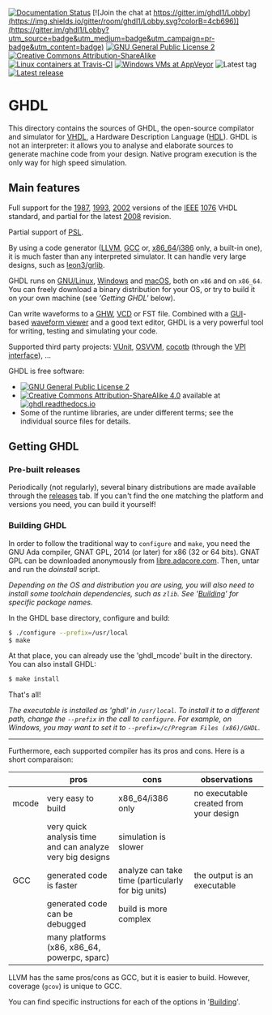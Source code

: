 [![Documentation Status](https://readthedocs.org/projects/ghdl/badge/?version=latest)](http://ghdl.readthedocs.io) [![Join the chat at https://gitter.im/ghdl1/Lobby](https://img.shields.io/gitter/room/ghdl1/Lobby.svg?colorB=4cb696)](https://gitter.im/ghdl1/Lobby?utm_source=badge&utm_medium=badge&utm_campaign=pr-badge&utm_content=badge) [![GNU General Public License 2](https://img.shields.io/badge/code%20license-GPLv2-bd0000.svg?style=flat)](https://github.com/tgingold/ghdl/blob/master/COPYING.md) [![Creative Commons Attribution-ShareAlike](https://img.shields.io/badge/doc%20license-CC--BY--SA--4.0-aab2ab.svg?style=flat)](https://github.com/tgingold/ghdl/blob/master/COPYING.md)  
[![Linux containers at Travis-CI](https://img.shields.io/travis/tgingold/ghdl/master.svg?style=flat&logo=data%3Aimage%2Fpng%3Bbase64%2CiVBORw0KGgoAAAANSUhEUgAAACAAAAAgCAYAAABzenr0AAAIP0lEQVR42qVXaUyUWRaFycyP%2BTVLemaSSfrPJN3JZJKOPyY6uBLTQgGlUMVeFHuxFaioKGpcAFFQUaOigAsmo7ghikZtxZVFCCKgqOi4ICoqqLjghqjcOeem%2B5sQFZnuL3l5VV%2B9d%2B9595577iuX%2F%2FcZNWrUX7y8vMyJiYmbpk6d2pKamto5bdq0LnxuT05OPhgUFOQcOXLkP35a7%2Bvr6%2FKLnmXLlun87t27X02YMKFkzpw5va2trXL37l158OCBPHz4UEdXV5fcu3dPbt26Jdu3b%2B%2Fz8%2FNrM5vNf%2BNeAPxlIHAi06xZs7rOnj0rL168kPb2dnn8%2BLE8evToo0EgHPfv35e1a9cKQOT9LKc2m03nyMhIv%2FXr18uzZ8%2F0pDU1NXLz5k0xTzSLycs0cHibBClhBOTJkycKqKmpSZCyGkTv10N27unpqfPw4cNDSkpK5OrVqzSmAHbu3CnXr1%2BXhIQECQkNkeCQYHEkxAPQRHEmJ0taWposWbJEOjs7dX1bW5s0NjYyEtW0OXny5KGBMJlMf1ixYsUHOqYRGmPYi4qK5PLly5KUlCSLFi0S5FqCAaSutk6io6MlMzNTtmzZIkwX9zASdXV10tLSQhALaRtEHdy5iLhYrdbbP53gxo0baqy7u1tWrlxJAErA7sfdYrFYNBINZxv0XUdHh5SXl8uhQ4eMPbW1tfqZqQwODv7rF0%2F%2FPZ6GhoZ%2B5v3AgQNKqqdPnyoBly9fztMxJeSFAeDcuXN8p9Wxf%2F9%2BBfH8%2BXMFcP78eSMlWN%2F8SafDhg0zPqOmG2%2Ffvi137tzRkF%2B6dEny8vLE399fUA1y%2BvRpGtMT%2B1n8JMQWKhUVFQTKiKlzkE7XHjlyRJqbm7lWI3n06NG%2B0aNHfzvAOVDq7Obm9mcIzIbS0lK5cuWKVFVVyerVq2Xv3r2aw5kzZ0pubq6cOnWKNa8njYyKlKRkpyBlPL2yPiUlhfzQVJ04cUI2bdrE1CmI%2Bvp6Wbp06bkRI0ZYBoAA4u9JIIAxGL9jxw5GgeRjCjT8GzdulM2bN2s5btu2TcJsNgmz2yU8IkIBHz58WIm4atUq6enpoS21iagyJbTL1BEYQe8zALi7u%2BdiAxcYg8iZd4a2srJST%2B9wOMTb25tk0gqYiPLjmDRpkkYhJCRE4uPjBeUmBw8e1JJ9%2Ffo108GDGLYJJjw8XAwAY8eOzedLIuZCkoY1Tzbv2rVLEV%2B4cIE5NpSOPCHrORh%2BpoX7GDVqx5kzZ2Tfvn2yZ88eVUVKOG1zMAoRiJoBADnJpEHmiMTh5prqaimHgeLiYs2p0%2BkkETUCXt5eUD8dVDod0A7OjIhGYcGCBVJQUCBlZWVMD21yZjQ1Aj4%2BPv8DMGbMmDCemDJKR%2BPGjRNfhNgeES7hkREML0tIAfiYzWK3h6kA2TBjPUNMkPjdKgmJiRIHdXTEIV0%2B3poWdEqBrGvYs7Oz5dixY0zhfwwAULGvwsLCVMvt4XaJdcRKQlIinahTdEE60FxDyQDOl1Whsrt48WI1Ghpqkxjso3OSkpGaN2%2Be5OfnGwNiRBUlSQnMNqAScEpvi9UiMbGxgj4uqFcl2ty5c2XGjBn6vbCwkGlibbM0WWpaEdAurX0eonhLMbmjJM7JyWFZ0h4JrLYCAwM%2FIJpRsOPqAlTqHPX%2FDXKHU4T2BAYFfsAirQA%2B1HNupNo1NTeR1RzqnJrBCGVkZGiX5MO%2BsBm86evrE9wjpL%2B%2Fn6%2B1R0yfPp0cqfxICRGuDoweEKkxJiaGZaSsfvnypTK8EyLCfK4tLEClPKQ9rqFCsu45U%2FO19gODgmXm7NkQsDICpQ0dGzZsoLBRP%2FrHjx%2F%2Fb5gwnFeDkeunTJnye7J0zZo1zB1DrBtfvXql9ezp4SFubv8Ci09rmeGmQxAsNQWB2xMdajpGurmRI4Zz2KBdKiJ1gNVyLC4uztUFOR6NcJsJBMz%2FHUrwPRWQqnfy5EluplHKL0nIk%2FIdDWl%2Bjx8%2FLu%2Ffv9eajgV33rx5w9Qoy69du8Zy43qt%2B6ysLA7VDcj%2BVj09yuMbzgDBLvhb3AHuV1ZWybp168h8CpPm8O3bt4IOSSlWIwsXLmQFkB%2FMNVlNpSQXWBX8TcO9detW2b17t8yfP5%2BVwshSrlnmjoEXTwWT4moyeda0tl6mkGhIESYC4elY6zCcg%2Fe5MDhPAJZEZYSUgLORd4Cjc%2B4FoBxGjaCQogyWMEVIbYP0f%2FzMXWD8KKvV8i4gIOA8ygcLEzhQQrEwvBgdsBzt%2BSLCeJcRYYulLCvDS3eXwvFSSO4lKF4l0lCB0%2B9CNPORqgpwIq3Fw8PDirT%2F8xOuSUbTgO%2FZ2Yva6uvr0GIb0UrvoSM%2B0ZGenk6RgSL6yAQQc5y7u5ghq%2F4BARJqs1ELlAe9vb1IUTd7B%2FZ3Qaq9nHDugVI3D3YdcwWzv0Y5uqI%2FpOMKTgYbTKYexMXHSaIz6bOD94OJCDfTwT7CywrbMWz24MLbi1R8DdJ%2B5NsQJSxIxeIqCExAVFRU%2B8WLF6WosEiNhIbZ6GRIIzo2WiIiI9gvMEeqPCMFJS6DPUQGyfwNkHZAlhnmtww3DTlTkj%2FliNrPvvHFqFihmC5DfXDyP1nQAZO%2BfFIoXxDb82cdE3gwOiLELuPHxje4c%2Bi1ziZPUzxuPjTyScMcDvCBf1IKCwpBQn90UYfEo2qiYqKVjAGBAc%2B9fXxqQdL0H1V3aBFAGeqMlpnKjmgQD62UTtiy%2FSwWtmYqm5IUXKFeMM%2FsomV2u%2F3vtAEuufysByfgRJX8DshTPU2mPPy7yQBBYzGWgC%2FVkOSXWVmZZHwnSPoD%2FlOmodXSsWFjsOe%2FCAcrQqMD2awAAAAASUVORK5CYII%3D)](https://travis-ci.org/tgingold/ghdl) [![Windows VMs at AppVeyor](https://ci.appveyor.com/api/projects/status/rsq60m5wcly3og8j?svg=true)](https://ci.appveyor.com/project/tgingold/ghdl) ![Latest tag](https://img.shields.io/github/tag/tgingold/ghdl.svg?label=latest%20tag&style=flat) [![Latest release](https://img.shields.io/github/release/tgingold/ghdl.svg?label=latest%20release&style=flat)](https://github.com/tgingold/ghdl/releases)

# GHDL

This directory contains the sources of GHDL, the open-source compilator and simulator for [VHDL](https://en.wikipedia.org/wiki/VHDL), a Hardware Description Language ([HDL](https://en.wikipedia.org/wiki/Hardware_description_language)). GHDL is not an interpreter: it allows you to analyse and elaborate sources to generate machine code from your design. Native program execution is the only way for high speed simulation.

## Main features

Full support for the [1987](http://ieeexplore.ieee.org/document/26487/), [1993](http://ieeexplore.ieee.org/document/392561/), [2002](http://ieeexplore.ieee.org/document/1003477/) versions of the [IEEE](www.ieee.org) [1076](http://standards.ieee.org/develop/wg/P1076.html) VHDL standard, and partial for the latest [2008](http://ieeexplore.ieee.org/document/4772740/) revision.

Partial support of [PSL](https://en.wikipedia.org/wiki/Property_Specification_Language).

By using a code generator ([LLVM](http://llvm.org/), [GCC](http://gcc.gnu.org/) or, [x86_64](https://en.wikipedia.org/wiki/X86-64)/[i386](https://en.wikipedia.org/wiki/Intel_80386) only, a built-in one), it is much faster than any interpreted simulator. It can handle very large designs, such as [leon3/grlib](http://www.gaisler.com/index.php/downloads/leongrlib).

GHDL runs on [GNU/Linux](http://en.wikipedia.org/wiki/Linux_distribution), [Windows](http://en.wikipedia.org/wiki/Microsoft_Windows) and [macOS](http://en.wikipedia.org/wiki/MacOS), both on `x86` and on `x86_64`. You can freely download a binary distribution for your OS, or try to build it on your own machine (see *'Getting GHDL'* below).

Can write waveforms to a [GHW](http://ghdl.readthedocs.io/en/latest/using/Simulation.html?highlight=GHW#cmdoption-wave), [VCD](https://en.wikipedia.org/wiki/Value_change_dump) or FST file. Combined with a [GUI](http://en.wikipedia.org/wiki/Graphical_user_interface)-based [waveform viewer](https://en.wikipedia.org/wiki/Waveform_viewer) and a good text editor, GHDL is a very powerful tool for writing, testing and simulating your code.

Supported third party projects: [VUnit](https://vunit.github.io), [OSVVM](http://osvvm.org), [cocotb](https://github.com/potentialventures/cocotb) (through the [VPI interface](https://en.wikipedia.org/wiki/Verilog_Procedural_Interface)), ...

GHDL is free software:

- [![GNU General Public License 2](https://img.shields.io/github/license/tgingold/ghdl.svg?&colorB=bd0000&style=flat)](https://github.com/tgingold/ghdl/blob/master/COPYING.md)
- [![Creative Commons Attribution-ShareAlike 4.0](https://img.shields.io/badge/doc%20license-Creative%20Commons%20Attribution--ShareAlike--4.0-aab2ab.svg?style=flat)](https://github.com/tgingold/ghdl/blob/master/COPYING.md) available at [![ghdl.readthedocs.io](https://img.shields.io/badge/ghdl-.readthedocs.io-2980b9.svg?style=flat)](https://ghdl.readthedocs.io)
- Some of the runtime libraries, are under different terms; see the individual source files for details.

## Getting GHDL

### Pre-built releases

Periodically (not regularly), several binary distributions are made available through the [releases](https://github.com/tgingold/ghdl/releases) tab. If you can't find the one matching the platform and versions you need, you can build it yourself!

### Building GHDL

In order to follow the traditional way to `configure` and `make`, you need the GNU Ada compiler, GNAT GPL, 2014 (or later) for x86 (32 or 64 bits). GNAT GPL can be downloaded anonymously from [libre.adacore.com](http://libre.adacore.com/tools/gnat-gpl-edition/). Then, untar and run the *doinstall* script.

*Depending on the OS and distribution you are using, you will also need to install some toolchain dependencies, such as `zlib`. See '[Building](http://ghdl.readthedocs.io/en/latest/building/index.html)' for specific package names.*

In the GHDL base directory, configure and build:
```sh
$ ./configure --prefix=/usr/local
$ make
```

At that place, you can already use the 'ghdl_mcode' built in the directory. You can also install GHDL:

```sh
$ make install
```

That's all!

*The executable is installed as 'ghdl' in `/usr/local`. To install it to a different path, change the `--prefix` in the call to `configure`. For example, on Windows, you may want to set it to `--prefix=/c/Program Files (x86)/GHDL`.*

---

Furthermore, each supported compiler has its pros and cons. Here is a short comparaison:

| | pros | cons | observations |
|---|---|---|---|
|mcode | very easy to build | x86_64/i386 only | no executable created from your design |
| | very quick analysis time and can analyze very big designs | simulation is slower | |
| GCC | generated code is faster | analyze can take time (particularly for big units) | the output is an executable |
| | generated code can be debugged | build is more complex |
| | many platforms (x86, x86_64, powerpc, sparc) | |

LLVM has the same pros/cons as GCC, but it is easier to build. However, coverage (`gcov`) is unique to GCC.

You can find specific instructions for each of the options in '[Building](http://ghdl.readthedocs.io/en/latest/building/Building.html)'.
